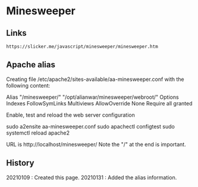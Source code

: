 # Minesweeper


## Links

	https://slicker.me/javascript/minesweeper/minesweeper.htm

## Apache alias

Creating file /etc/apache2/sites-available/aa-minesweeper.conf with the
following content:

<IfModule alias_module>
   Alias "/minesweeper/" "/opt/alianwar/minesweeper/webroot/"
   <Directory "/opt/alianwar/minesweeper/webroot">
      Options Indexes FollowSymLinks Multiviews
      AllowOverride None
      Require all granted
   </Directory>
</IfModule>

Enable, test and reload the web server configuration

sudo a2ensite aa-minesweeper.conf
sudo apachectl configtest
sudo systemctl reload apache2

URL is http://localhost/minesweeper/
Note the "/" at the end is important.

## History

20210109 : Created this page.
20210131 : Added the alias information.
